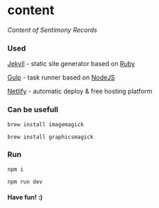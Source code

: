 # content

_Content of Sentimony Records_

### Used

[Jekyll](https://jekyllrb.com) - static site generator based on [Ruby](https://www.ruby-lang.org)

[Gulp](http://gulpjs.com) - task runner based on [NodeJS](https://nodejs.org)

[Netlify](https://www.netlify.com) - automatic deploy & free hosting platform

### Can be usefull

`brew install imagemagick`

`brew install graphicsmagick`

### Run

`npm i`

`npm run dev`

#### Have fun! :)
